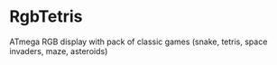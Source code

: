 # RgbTetris
ATmega RGB display with pack of classic games (snake, tetris, space invaders, maze, asteroids)
